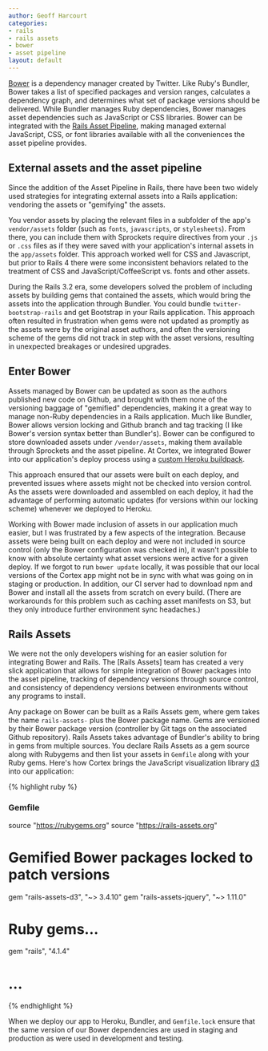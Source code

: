 ```yaml
---
author: Geoff Harcourt
categories:
- rails
- rails assets
- bower
- asset pipeline
layout: default
---
```


[Bower](http://bower.io) is a dependency manager created by Twitter. Like Ruby's
Bundler, Bower takes a list of specified packages and version ranges, calculates
a dependency graph, and determines what set of package versions should be
delivered. While Bundler manages Ruby dependencies, Bower manages asset
dependencies such as JavaScript or CSS libraries. Bower can be integrated with
the [Rails Asset Pipeline](http://guides.rubyonrails.org/asset_pipeline.html),
making managed external JavaScript, CSS, or font libraries available with all
the conveniences the asset pipeline provides.

## External assets and the asset pipeline

Since the addition of the Asset Pipeline in Rails, there have been two widely
used strategies for integrating external assets into a Rails application:
vendoring the assets or "gemifying" the assets.

You vendor assets by placing the relevant files in a subfolder of the app's
`vendor/assets` folder (such as `fonts`, `javascripts`, or `stylesheets`). From
there, you can include them with Sprockets require directives from your `.js` or
`.css` files as if they were saved with your application's internal assets in
the `app/assets` folder. This approach worked well for CSS and Javascript, but
prior to Rails 4 there were some inconsistent behaviors related to the treatment
of CSS and JavaScript/CoffeeScript vs. fonts and other assets.

During the Rails 3.2 era, some developers solved the problem of including assets
by building gems that contained the assets, which would bring the assets into
the application through Bundler. You could bundle `twitter-bootstrap-rails` and
get Bootstrap in your Rails application. This approach often resulted in
frustration when gems were not updated as promptly as the assets were by the
original asset authors, and often the versioning scheme of the gems did not
track in step with the asset versions, resulting in unexpected breakages or
undesired upgrades.

## Enter Bower

Assets managed by Bower can be updated as soon as the authors published new code
on Github, and brought with them none of the versioning baggage of "gemified"
dependencies, making it a great way to manage non-Ruby dependencies in a Rails
application. Much like Bundler, Bower allows version locking and Github branch
and tag tracking (I like Bower's version syntax better than Bundler's). Bower
can be configured to store downloaded assets under `/vendor/assets`, making them
available through Sprockets and the asset pipeline. At Cortex, we integrated
Bower into our application's deploy process using a [custom Heroku
buildpack](https://github.com/qnyp/heroku-buildpack-ruby-bower).  

This approach ensured that our assets were built on each deploy, and prevented
issues where assets might not be checked into version control. As the assets
were downloaded and assembled on each deploy, it had the advantage of performing
automatic updates (for versions within our locking scheme) whenever we deployed
to Heroku.

Working with Bower made inclusion of assets in our application much easier, but
I was frustrated by a few aspects of the integration. Because assets were being
built on each deploy and were not included in source control (only the Bower
configuration was checked in), it wasn't possible to know with absolute
certainty what asset versions were active for a given deploy. If we forgot to
run `bower update` locally, it was possible that our local versions of the
Cortex app might not be in sync with what was going on in staging or production.
In addition, our CI server had to download npm and Bower and install all the
assets from scratch on every build. (There are workarounds for this problem such
as caching asset manifests on S3, but they only introduce further environment
sync headaches.)

## Rails Assets

We were not the only developers wishing for an easier solution for integrating
Bower and Rails. The [Rails Assets] team has created a very slick application
that allows for simple integration of Bower packages into the asset pipeline,
tracking of dependency versions through source control, and consistency of
dependency versions between environments without any programs to install.

Any package on Bower can be built as a Rails Assets gem, where gem takes the
name `rails-assets-` plus the Bower package name. Gems are versioned by their
Bower package version (controller by Git tags on the associated Github
repository). Rails Assets takes advantage of Bundler's ability to bring in gems
from multiple sources. You declare Rails Assets as a gem source along with
Rubygems and then list your assets in `Gemfile` along with your Ruby
gems. Here's how Cortex brings the JavaScript visualization library
[d3](http://www.d3js.org) into our application:

{% highlight ruby %}
### Gemfile

source "https://rubygems.org"
source "https://rails-assets.org"

# Gemified Bower packages locked to patch versions
gem "rails-assets-d3", "~> 3.4.10"
gem "rails-assets-jquery", "~> 1.11.0"

# Ruby gems...
gem "rails", "4.1.4"
# ...

{% endhighlight %}

When we deploy our app to Heroku, Bundler, and `Gemfile.lock` ensure that the
same version of our Bower dependencies are used in staging and production as
were used in development and testing.
